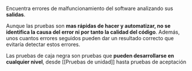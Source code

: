 Encuentra errores de malfuncionamiento del software analizando sus **salidas**.

Aunque las pruebas son **mas rápidas de hacer y automatizar, no se identifica la causa del error ni por tanto la calidad del código**. Además, unos cuantos errores seguidos pueden dar un resultado correcto que evitaría detectar estos errores. 

Las pruebas de caja negra son pruebas que **pueden desarrollarse en cualquier nivel**, desde [[Pruebas de unidad]] hasta pruebas de aceptación